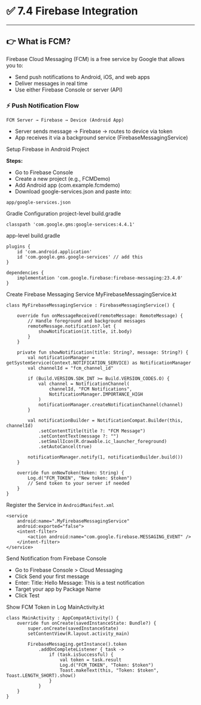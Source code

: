 # ✅  7.4 Firebase Integration

---

## 👉 What is FCM?

Firebase Cloud Messaging (FCM) is a free service by Google that allows you to:

- Send push notifications to Android, iOS, and web apps 
- Deliver messages in real time 
- Use either Firebase Console or server (API)

### ⚡ Push Notification Flow
```
FCM Server → Firebase → Device (Android App)
```

- Server sends message → Firebase → routes to device via token
- App receives it via a background service (FirebaseMessagingService)

Setup Firebase in Android Project

**Steps:**

- Go to Firebase Console 
- Create a new project (e.g., FCMDemo)
- Add Android app (com.example.fcmdemo)
- Download google-services.json and paste into:

```
app/google-services.json
```

Gradle Configuration
project-level build.gradle
```
classpath 'com.google.gms:google-services:4.4.1'
```

app-level build.gradle
```
plugins {
    id 'com.android.application'
    id 'com.google.gms.google-services' // add this
}

dependencies {
    implementation 'com.google.firebase:firebase-messaging:23.4.0'
}
```

Create Firebase Messaging Service
MyFirebaseMessagingService.kt

```
class MyFirebaseMessagingService : FirebaseMessagingService() {

    override fun onMessageReceived(remoteMessage: RemoteMessage) {
        // Handle foreground and background messages
        remoteMessage.notification?.let {
            showNotification(it.title, it.body)
        }
    }

    private fun showNotification(title: String?, message: String?) {
        val notificationManager = getSystemService(Context.NOTIFICATION_SERVICE) as NotificationManager
        val channelId = "fcm_channel_id"

        if (Build.VERSION.SDK_INT >= Build.VERSION_CODES.O) {
            val channel = NotificationChannel(
                channelId, "FCM Notifications",
                NotificationManager.IMPORTANCE_HIGH
            )
            notificationManager.createNotificationChannel(channel)
        }

        val notificationBuilder = NotificationCompat.Builder(this, channelId)
            .setContentTitle(title ?: "FCM Message")
            .setContentText(message ?: "")
            .setSmallIcon(R.drawable.ic_launcher_foreground)
            .setAutoCancel(true)

        notificationManager.notify(1, notificationBuilder.build())
    }

    override fun onNewToken(token: String) {
        Log.d("FCM_TOKEN", "New token: $token")
        // Send token to your server if needed
    }
}
```

Register the Service in `AndroidManifest.xml`
```
<service
    android:name=".MyFirebaseMessagingService"
    android:exported="false">
    <intent-filter>
        <action android:name="com.google.firebase.MESSAGING_EVENT" />
    </intent-filter>
</service>
```

Send Notification from Firebase Console

- Go to Firebase Console > Cloud Messaging
- Click Send your first message 
- Enter:
    Title: Hello
    Message: This is a test notification
- Target your app by Package Name
- Click Test

Show FCM Token in Log
MainActivity.kt

```
class MainActivity : AppCompatActivity() {
    override fun onCreate(savedInstanceState: Bundle?) {
        super.onCreate(savedInstanceState)
        setContentView(R.layout.activity_main)
        
        FirebaseMessaging.getInstance().token
            .addOnCompleteListener { task ->
                if (task.isSuccessful) {
                    val token = task.result
                    Log.d("FCM_TOKEN", "Token: $token")
                    Toast.makeText(this, "Token: $token", Toast.LENGTH_SHORT).show()
                }
            }
    }
}
```




